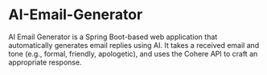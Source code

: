 # AI-Email-Generator
AI Email Generator is a Spring Boot-based web application that automatically generates email replies using AI. It takes a received email and tone (e.g., formal, friendly, apologetic), and uses the Cohere API to craft an appropriate response.

